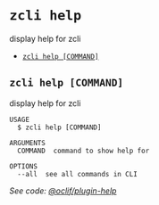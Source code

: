 `zcli help`
===========

display help for zcli

* [`zcli help [COMMAND]`](#zcli-help-command)

## `zcli help [COMMAND]`

display help for zcli

```
USAGE
  $ zcli help [COMMAND]

ARGUMENTS
  COMMAND  command to show help for

OPTIONS
  --all  see all commands in CLI
```

_See code: [@oclif/plugin-help](https://github.com/oclif/plugin-help/blob/v2.2.3/src/commands/help.ts)_
